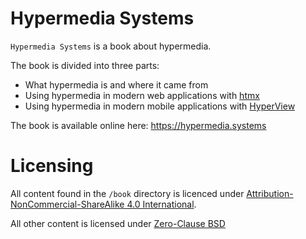 # Hypermedia Systems

`Hypermedia Systems` is a book about hypermedia.  

The book is divided into three parts: 

* What hypermedia is and where it came from
* Using hypermedia in modern web applications with [htmx](https://htmx.org)
* Using hypermedia in modern mobile applications with [HyperView](https://hyperview.org)

The book is available online here: https://hypermedia.systems

# Licensing

All content found in the `/book` directory is licenced under [Attribution-NonCommercial-ShareAlike 4.0 International](https://creativecommons.org/licenses/by-nc-sa/4.0/legalcode).

All other content is licensed under [Zero-Clause BSD](https://opensource.org/licenses/0BSD)
